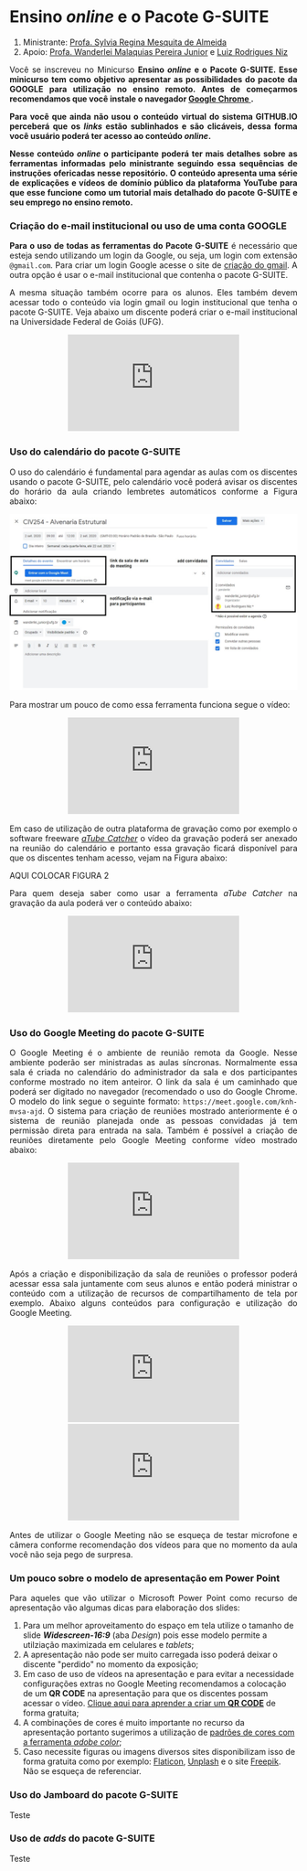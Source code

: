 # Ensino _online_ e o Pacote **G-SUITE**

1. Ministrante: [Profa. Sylvia Regina Mesquita de Almeida](http://lattes.cnpq.br/1855764480221018)  
2. Apoio: [Profa. Wanderlei Malaquias Pereira Junior](http://lattes.cnpq.br/2268506213083114) e [Luiz Rodrigues Niz](https://www.linkedin.com/in/luiz-rodrigues-niz-917828119/)

<p style='text-align: justify;'>Você se inscreveu no Minicurso <b>Ensino <i>online</i> e o Pacote <b>G-SUITE</b>. Esse minicurso tem como objetivo apresentar as possibilidades do pacote da GOOGLE para utilização no ensino remoto. Antes de começarmos recomendamos que você instale o navegador <a href="https://www.google.com/intl/pt-BR/chrome/">Google Chrome </a>.</p>

<p style='text-align: justify;'>Para você que ainda não usou o conteúdo virtual do sistema GITHUB.IO perceberá que os <i>links</i> estão sublinhados e são clicáveis, dessa forma você usuário poderá ter acesso ao conteúdo <i>online</i>.</p>

<p style='text-align: justify;'>Nesse conteúdo <i>online</i> o participante poderá ter mais detalhes sobre as ferramentas informadas pelo ministrante seguindo essa sequências de instruções ofericadas nesse repositório. O conteúdo apresenta uma série de explicações e vídeos de domínio público da plataforma YouTube para que esse funcione como um tutorial mais detalhado do pacote <b>G-SUITE</b> e seu emprego no ensino remoto.</p>

### Criação do e-mail institucional ou uso de uma conta GOOGLE

<p style='text-align: justify;'>Para o uso de todas as ferramentas do Pacote G-SUITE</b> é necessário que esteja sendo utilizando um login da Google, ou seja, um login com extensão <code>@gmail.com</code>. Para criar um login Google acesse o site de <a href="https://www.google.com/intl/pt-BR/chrome/">criação do gmail</a>. A outra opção é usar o e-mail institucional que contenha o pacote G-SUITE.</p>

<p style='text-align: justify;'>A mesma situação também ocorre para os alunos. Eles também devem acessar todo o conteúdo via login gmail ou login institucional que tenha o pacote G-SUITE. Veja abaixo um discente poderá criar o e-mail institucional na Universidade Federal de Goiás (UFG).</p>

<center> <iframe width="300" height="169" src="https://www.youtube.com/embed/POVPrCkhUgQ" frameborder="0" allow="accelerometer; autoplay; encrypted-media; gyroscope; picture-in-picture" allowfullscreen></iframe> </center>

### Uso do calendário do pacote G-SUITE

<p style='text-align: justify;'>O uso do calendário é fundamental para agendar as aulas com os discentes usando o pacote G-SUITE, pelo calendário você poderá avisar os discentes do horário da aula criando lembretes automáticos conforme a Figura abaixo:</p>

<img src="01.jpg">

<p style='text-align: justify;'>Para mostrar um pouco de como essa ferramenta funciona segue o vídeo:</p>

<center> <iframe width="300" height="169" src="https://www.youtube.com/embed/bKeqCNvftTI" frameborder="0" allow="accelerometer; autoplay; encrypted-media; gyroscope; picture-in-picture" allowfullscreen></iframe> </center>

<p style='text-align: justify;'>Em caso de utilização de outra plataforma de gravação como por exemplo o software freeware <a href="https://atube-catcher.br.uptodown.com/windows"><i>aTube Catcher</i></a> o vídeo da gravação poderá ser anexado na reunião do calendário e portanto essa gravação ficará disponível para que os discentes tenham acesso, vejam na Figura abaixo:</p>

AQUI COLOCAR FIGURA 2  

<p style='text-align: justify;'>Para quem deseja saber como usar a ferramenta <i>aTube Catcher</i> na gravação da aula poderá ver o conteúdo abaixo:</p>
          
<center> <iframe width="300" height="169" src="https://www.youtube.com/embed/OE7Hrt0tAew" frameborder="0" allow="accelerometer; autoplay; encrypted-media; gyroscope; picture-in-picture" allowfullscreen></iframe> </center>

### Uso do Google Meeting do pacote G-SUITE

<p style='text-align: justify;'>O Google Meeting é o ambiente de reunião remota da Google. Nesse ambiente poderão ser ministradas as aulas síncronas. Normalmente essa sala é criada no calendário do administrador da sala e dos participantes conforme mostrado no item anteiror. O link da sala é um caminhado que poderá ser digitado no navegador (recomendado o uso do Google Chrome. O modelo do link segue o seguinte formato: <code>https://meet.google.com/knh-mvsa-ajd</code>. O sistema para criação de reuniões mostrado anteriormente é o sistema de reunião planejada onde as pessoas convidadas já tem permissão direta para entrada na sala. Também é possível a criação de reuniões diretamente pelo Google Meeting conforme vídeo mostrado abaixo:</p>

<center> <iframe width="300" height="169" src="https://www.youtube.com/embed/gW-ncVx3G8I" frameborder="0" allow="accelerometer; autoplay; encrypted-media; gyroscope; picture-in-picture" allowfullscreen></iframe> </center>

<p style='text-align: justify;'>Após a criação e disponibilização da sala de reuniões o professor poderá acessar essa sala juntamente com seus alunos e então poderá ministrar o conteúdo com a utilização de recursos de compartilhamento de tela por exemplo. Abaixo alguns conteúdos para configuração e utilização do Google Meeting.</p>

<center> <iframe width="300" height="169" src="https://www.youtube.com/embed/I50qnfMSaH4" frameborder="0" allow="accelerometer; autoplay; encrypted-media; gyroscope; picture-in-picture" allowfullscreen></iframe> </center>

<center> <iframe width="300" height="169" src="https://www.youtube.com/embed/QRyA2uaM2hA" frameborder="0" allow="accelerometer; autoplay; encrypted-media; gyroscope; picture-in-picture" allowfullscreen></iframe> </center>

<p style='text-align: justify;'>Antes de utilizar o Google Meeting não se esqueça de testar microfone e câmera conforme recomendação dos vídeos para que no momento da aula você não seja pego de surpresa.</p>

### Um pouco sobre o modelo de apresentação em Power Point

<p style='text-align: justify;'>Para aqueles que vão utilizar o Microsoft Power Point como recurso de apresentação vão algumas dicas para elaboração dos slides:</p>

1. Para um melhor aproveitamento do espaço em tela utilize o tamanho de slide **_Widescreen-16:9_** (aba _Design_) pois esse modelo permite a utilziação maximizada em celulares e _tablets_;
2. A apresentação não pode ser muito carregada isso poderá deixar o discente "perdido" no momento da exposição;
3. Em caso de uso de vídeos na apresentação e para evitar a necessidade configurações extras no Google Meeting recomendamos a colocação de um **QR CODE** na apresentação para que os discentes possam acessar o vídeo. [Clique aqui para aprender a criar um **QR CODE**](https://www.youtube.com/watch?v=SU_KShidRmU) de forma gratuita;
4. A combinações de cores é muito importante no recurso da apresentação portanto sugerimos a utilização de [padrões de cores com a ferramenta _adobe color_](https://www.youtube.com/watch?v=s4uB7TeucRY);
5. Caso necessite figuras ou imagens diversos sites disponibilizam isso de forma gratuita como por exemplo: [Flaticon](https://www.flaticon.com), [Unplash](https://unsplash.com) e o site [Freepik](https://br.freepik.com). Não se esqueça de referenciar.

### Uso do Jamboard do pacote G-SUITE

Teste

### Uso de _adds_ do pacote G-SUITE

Teste






